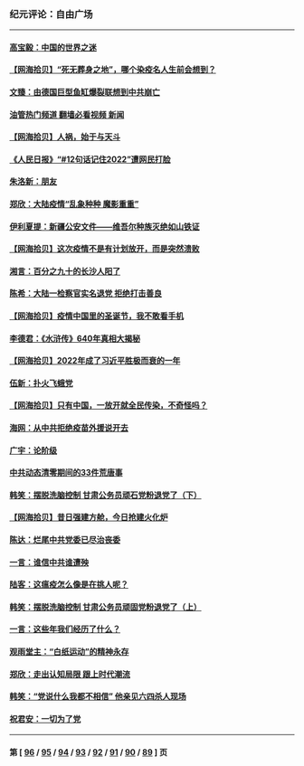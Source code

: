 ### 纪元评论：自由广场
---
#### [高宝毅：中国的世界之迷](../../pages/nsc993/n13895594.md?01010330) 
#### [【网海拾贝】“死无葬身之地”，哪个染疫名人生前会想到？](../../pages/nsc993/n13895116.md?01010330) 
#### [文臻：由德国巨型鱼缸爆裂联想到中共崩亡](../../pages/nsc993/n13894613.md?01010330) 
#### [油管热门频道 翻墙必看视频 新闻](ok?01010330)
#### [【网海拾贝】人祸，始于与天斗](../../pages/nsc993/n13894088.md?01010330) 
#### [《人民日报》“#12句话记住2022”遭网民打脸](../../pages/nsc993/n13894019.md?01010330) 
#### [朱洛新：朋友](../../pages/nsc993/n13893825.md?01010330) 
#### [郑欣：大陆疫情“乱象种种 魔影重重”](../../pages/nsc993/n13893672.md?01010330) 
#### [伊利夏提：新疆公安文件——维吾尔种族灭绝如山铁证](../../pages/nsc993/n13893753.md?01010330) 
#### [【网海拾贝】这次疫情不是有计划放开，而是突然溃败](../../pages/nsc993/n13893282.md?01010330) 
#### [湘言：百分之九十的长沙人阳了](../../pages/nsc993/n13893048.md?01010330) 
#### [陈希：大陆一检察官实名退党 拒绝打击善良](../../pages/nsc993/n13893027.md?01010330) 
#### [【网海拾贝】疫情中国里的圣诞节，我不敢看手机](../../pages/nsc993/n13892784.md?01010330) 
#### [李德君：《水浒传》640年真相大揭秘](../../pages/nsc993/n13892685.md?01010330) 
#### [【网海拾贝】2022年成了习近平胜极而衰的一年](../../pages/nsc993/n13892137.md?01010330) 
#### [伍新：扑火飞蛾党](../../pages/nsc993/n13892091.md?01010330) 
#### [【网海拾贝】只有中国，一放开就全民传染，不奇怪吗？](../../pages/nsc993/n13891517.md?01010330) 
#### [海网：从中共拒绝疫苗外援说开去](../../pages/nsc993/n13891298.md?01010330) 
#### [广宇：论阶级](../../pages/nsc993/n13891286.md?01010330) 
#### [中共动态清零期间的33件荒唐事](../../pages/nsc993/n13891284.md?01010330) 
#### [韩笑：摆脱洗脑控制 甘肃公务员顽石党粉退党了（下）](../../pages/nsc993/n13891281.md?01010330) 
#### [【网海拾贝】昔日强建方舱，今日抢建火化炉](../../pages/nsc993/n13891015.md?01010330) 
#### [陈达：烂尾中共党委已尽治丧委](../../pages/nsc993/n13890847.md?01010330) 
#### [一言：谁信中共谁遭殃](../../pages/nsc993/n13890822.md?01010330) 
#### [陆客：这瘟疫怎么像是在挑人呢？](../../pages/nsc993/n13890706.md?01010330) 
#### [韩笑：摆脱洗脑控制 甘肃公务员顽固党粉退党了（上）](../../pages/nsc993/n13890297.md?01010330) 
#### [一言：这些年我们经历了什么？](../../pages/nsc993/n13890281.md?01010330) 
#### [观雨堂主：“白纸运动”的精神永存](../../pages/nsc993/n13889442.md?01010330) 
#### [郑欣：走出认知局限 跟上时代潮流](../../pages/nsc993/n13887826.md?01010330) 
#### [韩笑：“党说什么我都不相信” 他亲见六四杀人现场](../../pages/nsc993/n13887514.md?01010330) 
#### [祝君安：一切为了党](../../pages/nsc993/n13887500.md?01010330) 

---
#### 第 [ [96](./96.md?01010330) / [95](./95.md?01010330) / [94](./94.md?01010330) / [93](./93.md?01010330) / [92](./92.md?01010330) / [91](./91.md?01010330) / [90](./90.md?01010330) / [89](./89.md?01010330) ] 页
